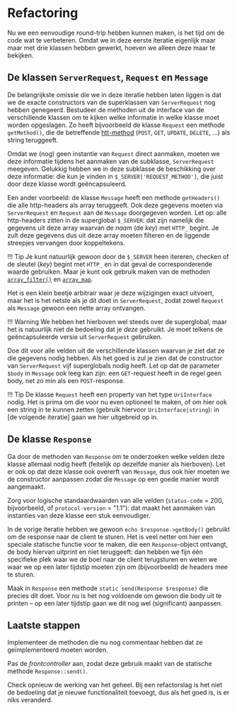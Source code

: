 # Refactoring

Nu we een eenvoudige round-trip hebben kunnen maken, is het tijd om de code wat te verbeteren. Omdat we in deze eerste iteratie eigenlijk maar maar met drie klassen hebben gewerkt, hoeven we alleen deze maar te bekijken.

## De klassen `ServerRequest`, `Request` en `Message`

De belangrijkste omissie die we in deze iteratie hebben laten liggen is dat we de exacte constructors van de superklassen van `ServerRequest` nog hebben genegeerd. Bestudeer de methoden uit de interface van de verschillende klassen om te kijken welke informatie in welke klasse moet worden opgeslagen. Zo heeft bijvoorbeeld de klasse `Request` een methode `getMethod()`, die de betreffende [htt-method]() (`POST`, `GET`, `UPDATE`, `DELETE`, ...) als string teruggeeft.

Omdat we (nog) geen instantie van `Request` direct aanmaken, moeten we deze informatie tijdens het aanmaken van de subklasse, `ServerRequest` meegeven. Gelukkig hebben we in deze subklasse de beschikking over deze informatie: die kun je vinden in `$_SERVER['REQUEST_METHOD']`, die juist door deze klasse wordt geëncapsuleerd. 

Een ander voorbeeld: de klasse `Message` heeft een methode `getHeaders()` die alle http-headers als array teruggeeft. Ook deze gegevens moeten via `ServerRequest` en `Request` aan de `Message` doorgegeven worden. Let op: alle http-headers zitten in de superglobal `$_SERVER`: dat zijn namelijk die gegevens uit deze array waarvan de *naam* (de *key*) met `HTTP_` begint. Je zult deze gegevens dus uit deze array moeten filteren en de liggende streepjes vervangen door koppeltekens.

!!! Tip
    Je kunt natuurlijk gewoon door de `$_SERVER` heen itereren, checken of de sleutel (*key*) begint met `HTTP_` en in dat geval de corresponderende waarde gebruiken. Maar je kunt ook gebruik maken van de methoden [`array_filter()`]() en [`array_map`]().

Het is een klein beetje arbitrair waar je deze wijzigingen exact uitvoert, maar het is het netste als je dit doet in `ServerRequest`, zodat zowel `Request` als `Message` gewoon een nette array ontvangen.

!!! Warning
    We hebben het hierboven wel steeds over de superglobal, maar het is natuurlijk niet de bedoeling dat je *deze* gebruikt. Je moet telkens de geëncapsuleerde versie uit `ServerRequest` gebruiken.

Doe dit voor alle velden uit de verschillende klassen waarvan je ziet dat ze die gegevens nodig hebben. Als het goed is zul je zien dat de constructor van `ServerRequest` vijf superglobals nodig heeft. Let op dat de parameter `$body` in `Message` ook leeg kan zijn: een `GET`-request heeft in de regel geen body, net zo min als een `POST`-response.

!!! Tip
    De klasse `Request` heeft een property van het type `UriInterface` nodig. Het is prima om die voor nu even optioneel te maken, of om hier ook een string in te kunnen zetten (gebruik hiervoor `UriInterface|string`): in [de volgende iteratie] gaan we hier uitgebreid op in.

## De klasse `Response`

Ga door de methoden van `Response` om te onderzoeken welke velden deze klasse allemaal nodig heeft (feitelijk op dezelfde manier als hierboven). Let er ook op dat deze klasse ook overerft van `Message`, dus ook hier moeten we de constructor aanpassen zodat die `Message` op een goede manier wordt aangemaakt. 

Zorg voor logische standaardwaarden van alle velden (`status-code` = 200, bijvoorbeeld, of `protocol-version` = "1.1"): dat maakt het aanmaken van instanties van deze klasse een stuk eenvoudiger.

In de vorige iteratie hebben we gewoon `echo $response->getBody()` gebruikt om de response naar de client te sturen. Het is veel netter om hier een speciale statische functie voor te maken, die een `Response`-object ontvangt, de body hiervan uitprint en niet teruggeeft: dan hebben we fijn één specifieke plek waar we de boel naar de client terugsturen en weten we waar we op een later tijdstip moeten zijn om (bijvoorbeeld) de headers mee te sturen.

Maak in `Response` een methode `static send(Response $response)` die precies dit doet. Voor nu is het nog voldoende om gewoon die body uit te printen – op een later tijdstip gaan we dit nog wel (significant) aanpassen.

## Laatste stappen

Implementeer de methoden die nu nog commentaar hebben dat ze geïmplementeerd moeten worden.

Pas de *frontcontroller* aan, zodat deze gebruik maakt van de statische methode `Response::send()`.

Check opnieuw de werking van het geheel. Bij een refactorslag is het niet de bedoeling dat je nieuwe functionaliteit toevoegt, dus als het goed is, is er niks veranderd.

